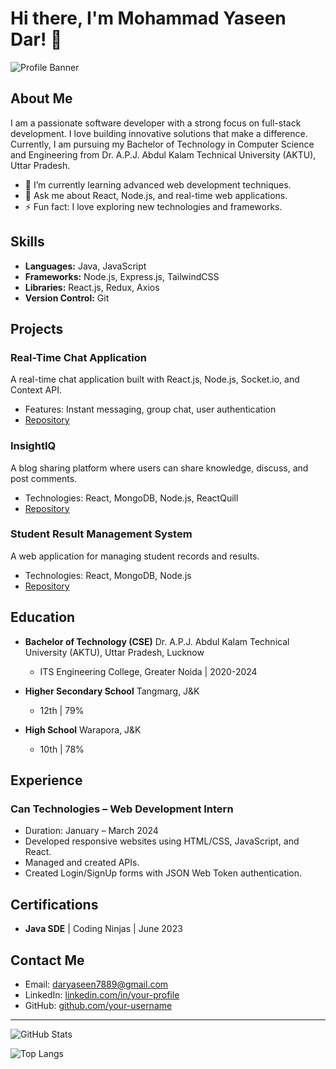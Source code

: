 # Hi there, I'm Mohammad Yaseen Dar! 👋

![Profile Banner](https://via.placeholder.com/1000x300.png?text=Welcome+to+My+GitHub+Profile)

## About Me
I am a passionate software developer with a strong focus on full-stack development. I love building innovative solutions that make a difference. Currently, I am pursuing my Bachelor of Technology in Computer Science and Engineering from Dr. A.P.J. Abdul Kalam Technical University (AKTU), Uttar Pradesh.

- 🌱 I’m currently learning advanced web development techniques.
- 💬 Ask me about React, Node.js, and real-time web applications.
- ⚡ Fun fact: I love exploring new technologies and frameworks.

## Skills
- **Languages:** Java, JavaScript
- **Frameworks:** Node.js, Express.js, TailwindCSS
- **Libraries:** React.js, Redux, Axios
- **Version Control:** Git

## Projects
### Real-Time Chat Application
A real-time chat application built with React.js, Node.js, Socket.io, and Context API.
- Features: Instant messaging, group chat, user authentication
- [Repository](https://github.com/your-username/real-time-chat-app)

### InsightIQ
A blog sharing platform where users can share knowledge, discuss, and post comments.
- Technologies: React, MongoDB, Node.js, ReactQuill
- [Repository](https://github.com/your-username/insightiq)

### Student Result Management System
A web application for managing student records and results.
- Technologies: React, MongoDB, Node.js
- [Repository](https://github.com/your-username/student-result-management)

## Education
- **Bachelor of Technology (CSE)**
  Dr. A.P.J. Abdul Kalam Technical University (AKTU), Uttar Pradesh, Lucknow
  - ITS Engineering College, Greater Noida | 2020-2024

- **Higher Secondary School**
  Tangmarg, J&K
  - 12th | 79%

- **High School**
  Warapora, J&K
  - 10th | 78%

## Experience
### Can Technologies – Web Development Intern
- Duration: January – March 2024
- Developed responsive websites using HTML/CSS, JavaScript, and React.
- Managed and created APIs.
- Created Login/SignUp forms with JSON Web Token authentication.

## Certifications
- **Java SDE** | Coding Ninjas | June 2023

## Contact Me
- Email: daryaseen7889@gmail.com
- LinkedIn: [linkedin.com/in/your-profile](https://www.linkedin.com/in/your-profile)
- GitHub: [github.com/your-username](https://github.com/your-username)

---

![GitHub Stats](https://github-readme-stats.vercel.app/api?username=your-username&show_icons=true&theme=radical)

![Top Langs](https://github-readme-stats.vercel.app/api/top-langs/?username=your-username&layout=compact&theme=radical)
